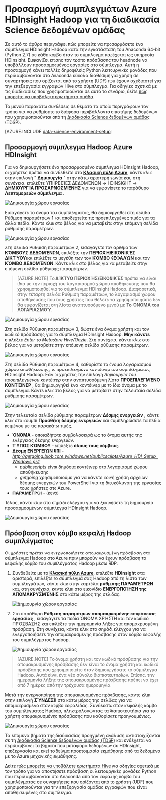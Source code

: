 <properties 
    pageTitle="Προσαρμογή Hadoop συμπλεγμάτων για τη διαδικασία ομάδας δεδομένων Science | Microsoft Azure" 
    description="Δημοφιλείς Python ενοτήτων που καθίστανται διαθέσιμες στο προσαρμοσμένο συμπλεγμάτων Azure HDInsight Hadoop."
    services="machine-learning" 
    documentationCenter="" 
    authors="bradsev" 
    manager="jhubbard" 
    editor="cgronlun"  />

<tags 
    ms.service="machine-learning" 
    ms.workload="data-services" 
    ms.tgt_pltfrm="na" 
    ms.devlang="na" 
    ms.topic="article" 
    ms.date="09/19/2016" 
    ms.author="hangzh;bradsev" />

# <a name="customize-azure-hdinsight-hadoop-clusters-for-the-team-data-science-process"></a>Προσαρμογή συμπλεγμάτων Azure HDInsight Hadoop για τη διαδικασία Science δεδομένων ομάδας 

Σε αυτό το άρθρο περιγράφει πώς μπορείτε να προσαρμόσετε ένα σύμπλεγμα HDInsight Hadoop κατά την εγκατάσταση του Anaconda 64-bit (Python 2.7) σε κάθε κόμβο όταν το σύμπλεγμα παρέχεται ως υπηρεσία HDInsight. Εμφανίζει επίσης τον τρόπο πρόσβασης του headnode να υποβάλλουν προσαρμοσμένες εργασίες στο σύμπλεγμα. Αυτή η προσαρμογή κάνει πολλές δημοφιλείς Python λειτουργικές μονάδες που περιλαμβάνονται στο Anaconda εύκολα διαθέσιμη για χρήση σε συναρτήσεις που ορίζονται από το χρήστη (UDF) που έχουν σχεδιαστεί για την επεξεργασία εγγραφών Hive στο σύμπλεγμα. Για οδηγίες σχετικά με τις διαδικασίες που χρησιμοποιούνται σε αυτό το σενάριο, δείτε [πώς μπορείτε να υποβάλετε ερωτήματα ομάδα](machine-learning-data-science-move-hive-tables.md#submit).

Το μενού παρακάτω συνδέσεις σε θέματα τα οποία περιγράφουν τον τρόπο για να ρυθμίσετε το διάφορα περιβάλλοντα επιστήμης δεδομένων που χρησιμοποιούνται από τη [Διαδικασία Science δεδομένων ομάδας (TDSP)](data-science-process-overview.md).

[AZURE.INCLUDE [data-science-environment-setup](../../includes/cap-setup-environments.md)]


## <a name="customize"></a>Προσαρμογή σύμπλεγμα Hadoop Azure HDInsight

Για να δημιουργήσετε ένα προσαρμοσμένο σύμπλεγμα HDInsight Hadoop, οι χρήστες πρέπει να συνδεθείτε στο [**Κλασική πύλη Azure**](https://manage.windowsazure.com/), κάντε κλικ στην επιλογή " **Δημιουργία** " στην κάτω αριστερή γωνία και, στη συνέχεια, επιλέξτε ΥΠΗΡΕΣΊΕΣ ΔΕΔΟΜΈΝΩΝ -> HDINSIGHT -> **ΔΗΜΙΟΥΡΓΊΑ ΠΡΟΣΑΡΜΟΣΜΈΝΗΣ** για να εμφανίσετε το παράθυρο **Λεπτομερειών σύμπλεγμα** . 

![Δημιουργία χώρου εργασίας](./media/machine-learning-data-science-customize-hadoop-cluster/customize-cluster-img1.png)

Εισαγάγετε το όνομα του συμπλέγματος, θα δημιουργηθεί στη σελίδα Ρύθμιση παραμέτρων 1 και αποδεχτείτε τις προεπιλεγμένες τιμές για τα άλλα πεδία. Κάντε κλικ στο βέλος για να μεταβείτε στην επόμενη σελίδα ρύθμισης παραμέτρων. 

![Δημιουργία χώρου εργασίας](./media/machine-learning-data-science-customize-hadoop-cluster/customize-cluster-img1.png)

Στη σελίδα Ρύθμιση παραμέτρων 2, εισαγάγετε τον αριθμό των **ΚΌΜΒΟΥΣ ΔΕΔΟΜΈΝΩΝ**, επιλέξτε την **ΠΕΡΙΟΧΉ/ΕΙΚΟΝΙΚΈΣ ΔΙΚΤΎΟΥ**και επιλέξτε τα μεγέθη των τον **ΚΌΜΒΟ ΚΕΦΑΛΏΝ** και τον **ΚΌΜΒΟ ΔΕΔΟΜΈΝΩΝ**. Κάντε κλικ στο βέλος για να μεταβείτε στην επόμενη σελίδα ρύθμισης παραμέτρων.

>[AZURE.NOTE] Το **ΔΊΚΤΥΟ ΠΕΡΙΟΧΉΣ/ΕΙΚΟΝΙΚΈΣ** πρέπει να είναι ίδια με την περιοχή του λογαριασμού χώρου αποθήκευσης που θα χρησιμοποιηθεί για το σύμπλεγμα HDInsight Hadoop. Διαφορετικά, στην τέταρτη σελίδα Ρύθμιση παραμέτρων, το λογαριασμό χώρου αποθήκευσης που τους χρήστες που θέλετε να χρησιμοποιήσετε δεν θα εμφανίζεται στη λίστα αναπτυσσόμενο μενού με **Το ΌΝΟΜΑ του ΛΟΓΑΡΙΑΣΜΟΎ**.

![Δημιουργία χώρου εργασίας](./media/machine-learning-data-science-customize-hadoop-cluster/customize-cluster-img3.png)

Στη σελίδα Ρύθμιση παραμέτρων 3, δώστε ένα όνομα χρήστη και τον κωδικό πρόσβασης για το σύμπλεγμα HDInsight Hadoop. **Μην κάνετε** επιλέξτε _Enter το Metastore Hive/Oozie_. Στη συνέχεια, κάντε κλικ στο βέλος για να μεταβείτε στην επόμενη σελίδα ρύθμισης παραμέτρων. 

![Δημιουργία χώρου εργασίας](./media/machine-learning-data-science-customize-hadoop-cluster/customize-cluster-img4.png)

Στη σελίδα Ρύθμιση παραμέτρων 4, καθορίστε το όνομα λογαριασμού χώρου αποθήκευσης, το προεπιλεγμένο κοντέινερ του συμπλέγματος HDInsight Hadoop. Εάν οι χρήστες την επιλογή _Δημιουργία του προεπιλεγμένου κοντέινερ_ στην αναπτυσσόμενη λίστα **ΠΡΟΕΠΙΛΕΓΜΈΝΟ ΚΟΝΤΈΙΝΕΡ** , θα δημιουργηθεί ένα κοντέινερ με το ίδιο όνομα με το σύμπλεγμα. Κάντε κλικ στο βέλος για να μεταβείτε στην τελευταία σελίδα ρύθμισης παραμέτρων.

![Δημιουργία χώρου εργασίας](./media/machine-learning-data-science-customize-hadoop-cluster/customize-cluster-img5.png)

Στην τελευταία σελίδα ρύθμισης παραμέτρων **Δέσμης ενεργειών** , κάντε κλικ στο κουμπί **Προσθήκη δέσμης ενεργειών** και συμπληρώσετε τα πεδία κειμένου με τις παρακάτω τιμές.
 
* **ΌΝΟΜΑ** - οποιαδήποτε συμβολοσειρά ως το όνομα αυτής της ενέργειας δέσμης ενεργειών. 
* **ΤΎΠΟΣ ΚΌΜΒΟΥ** - επιλέξτε **όλους τους κόμβους**. 
* **Δέσμη ΕΝΕΡΓΕΙΏΝ URI** - *http://getgoing.blob.core.windows.net/publicscripts/Azure_HDI_Setup_Windows.ps1* 
    * *publicscripts* είναι δημόσια κοντέινερ στο λογαριασμό χώρου αποθήκευσης 
    * *getgoing* χρησιμοποιούμε για να κάνετε κοινή χρήση αρχείων δέσμης ενεργειών του PowerShell για τη διευκόλυνση της εργασίας τους χρήστες στο Azure. 
* **ΠΑΡΆΜΕΤΡΟΙ** - (κενό)

Τέλος, κάντε κλικ στο σημάδι ελέγχου για να ξεκινήσετε τη δημιουργία προσαρμοσμένων σύμπλεγμα HDInsight Hadoop. 

![Δημιουργία χώρου εργασίας](./media/machine-learning-data-science-customize-hadoop-cluster/script-actions.png)

## <a name="headnode"></a>Πρόσβαση στον κόμβο κεφαλή Hadoop συμπλέγματος

Οι χρήστες πρέπει να ενεργοποιήσετε απομακρυσμένη πρόσβαση στο σύμπλεγμα Hadoop στο Azure πριν μπορούν να έχουν πρόσβαση το κεφαλής κόμβο του συμπλέγματος Hadoop μέσω RDP. 

1. Συνδεθείτε με το [**Κλασική πύλη Azure**](https://manage.windowsazure.com/), επιλέξτε **HDInsight** στα αριστερά, επιλέξτε το σύμπλεγμά σας Hadoop από τη λίστα των συμπλεγμάτων, κάντε κλικ στην καρτέλα **ρύθμισης ΠΑΡΑΜΈΤΡΩΝ** και, στη συνέχεια, κάντε κλικ στο εικονίδιο **ΕΝΕΡΓΟΠΟΊΗΣΗ της ΑΠΟΜΑΚΡΥΣΜΈΝΗΣ** στο κάτω μέρος της σελίδας.
    
    ![Δημιουργία χώρου εργασίας](./media/machine-learning-data-science-customize-hadoop-cluster/enable-remote-access-1.png)

2. Στο παράθυρο **Ρύθμιση παραμέτρων απομακρυσμένης επιφάνειας εργασίας** , εισαγάγετε τα πεδία ΌΝΟΜΑ ΧΡΉΣΤΗ και τον κωδικό ΠΡΌΣΒΑΣΗΣ και επιλέξτε την ημερομηνία λήξης για απομακρυσμένη πρόσβαση. Στη συνέχεια, κάντε κλικ στο σημάδι ελέγχου για να ενεργοποιήσετε την απομακρυσμένης πρόσβασης στον κόμβο κεφαλής του συμπλέγματος Hadoop.

    ![Δημιουργία χώρου εργασίας](./media/machine-learning-data-science-customize-hadoop-cluster/enable-remote-access-2.png)
    
>[AZURE.NOTE] Το όνομα χρήστη και τον κωδικό πρόσβασης για την απομακρυσμένης πρόσβασης δεν είναι το όνομα χρήστη και κωδικό πρόσβασης που χρησιμοποιείτε όταν δημιουργήσατε το σύμπλεγμα Hadoop. Αυτά είναι ένα νέο σύνολο διαπιστευτηρίων. Επίσης, την ημερομηνία λήξης της απομακρυσμένης πρόσβασης πρέπει να έχει από 7 ημέρες από την τρέχουσα ημερομηνία.

Μετά την ενεργοποίηση της απομακρυσμένης πρόσβασης, κάντε κλικ στην επιλογή **ΣΎΝΔΕΣΗ** στο κάτω μέρος της σελίδας για να απομακρυσμένο στον κόμβο κεφαλίδας. Συνδέεστε στον κεφαλής κόμβο του συμπλέγματος Hadoop, πληκτρολογώντας τα διαπιστευτήρια για το χρήστη απομακρυσμένης πρόσβασης που καθορίσατε προηγουμένως.

![Δημιουργία χώρου εργασίας](./media/machine-learning-data-science-customize-hadoop-cluster/enable-remote-access-3.png)

Τα επόμενα βήματα της διαδικασίας προηγμένη ανάλυση αντιστοιχίζονται σε τη [Διαδικασία Science δεδομένων ομάδας (TDSP)](https://azure.microsoft.com/documentation/learning-paths/cortana-analytics-process/) και ενδέχεται να περιλαμβάνει τα βήματα που μεταφορά δεδομένων σε HDInsight, επεξεργασία και εκεί το δείγμα προετοιμασία εκμάθησης από τα δεδομένα με το Azure μηχανικής εκμάθησης.

Δείτε [πώς μπορείτε να υποβάλετε ερωτήματα Hive](machine-learning-data-science-move-hive-tables.md#submit) για οδηγίες σχετικά με τον τρόπο για να αποκτήσετε πρόσβαση οι λειτουργικές μονάδες Python που περιλαμβάνονται στο Anaconda από τον κεφαλής κόμβο του συμπλέγματος σε συναρτήσεις που ορίζονται από το χρήστη (UDF) που χρησιμοποιούνται για την επεξεργασία ομάδας εγγραφών που είναι αποθηκευμένες στο σύμπλεγμα.

 
